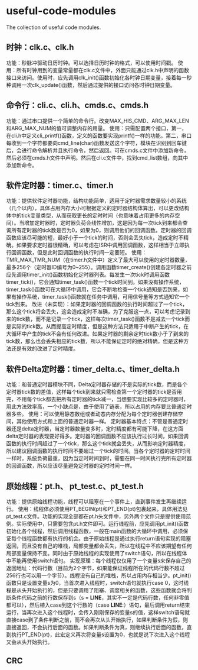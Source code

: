 # useful-code-modules
The collection of useful code modules.

## 时钟：clk.c、clk.h
功能：秒脉冲驱动日历时钟。可以选择日历时钟的格式，可以使用时间戳。
使用：所有时钟用到的变量常量都在clk.c文件中，外面只能通过clk.h中声明的函数接口来访问。使用时，应先调用clk_init()函数初始化各时钟日期变量，接着每一秒种调用一次clk_update()函数，然后通过提供的接口访问各时钟日期变量。
## 命令行：cli.c、cli.h、cmds.c、cmds.h
功能：通过串口提供一个简单的命令行。改变MAX_HIS_CMD、ARG_MAX_LEN和ARG_MAX_NUM的值可调整内存的用量。
使用：只需配置两个接口，第一，在cli.h中定义cli_printf()函数，定义的函数要实现printf()一样的功能。第二，串口每收到一个字符都要向cmd_line(char)函数发送这个字符，模块在识别到回车键后，会进行命令解析并且执行命令，然后返回。可在cmds.c文件中添加新命令，然后必须在cmds.h文件中声明。然后在cli.c文件中，找到cmd_list数组，向其中添加新命令。
## 软件定时器：timer.c、timer.h
功能：提供软件定时器功能，结构功能简单，适用于定时器需求数量较小的系统（几个以内），具体占用内存大小可根据定义的定时器结构体算出，可以更改结构体中的tick变量类型，从而获取更长的定时时间（也意味着占用更多的内存空间）。当增加定时器时，定时器负荷会线性增加，这是因为每一次tick到来都会查询所有定时器的tick数是否为0，如果为0，则调用他们的回调函数。定时器的回调函数应该尽可能的短，最好小于一个tick的时间，否则会丢失tick，造成定时不精确。如果要求定时器很精确，可以考虑在ISR中调用回调函数，这样相当于立即执行回调函数，但是此时回调函数的执行时间一定要短。
使用：TMR_MAX_TMR_NUM（在timer.h文件中）定义了最大可以使用的定时器数量，最多256个（定时器ID编号为0~255）。调用函数timer_create()创建各定时器之前应先调用timer_init()函数初始化定时器列表。每发生一次tick时调用函数timer_tick()，它会通知timer_task()函数一个tick时间到。如果没有操作系统，timer_task()函数可在大循环中调用，它会不断地检查一个tick通知是否到来，如果有操作系统，timer_task()函数就在任务中调用，可用信号量等方式通知它一个tick到来。
改进（未实现）：如果定时器的回调函数的执行时间超过了一个tick，那么这个tick将会丢失，这会造成定时不准确，为了克服这一点，可以考虑记录到来的tick数，而不是记录一个tick，这样每次timer_task()函数不是减去一个tick而是实际的tick数。从而提高定时精度，但是这种方法只适用于中断产生的tick，在大循环中产生的tick不会有任何改进。如果定时器的剩余定时tick数小于了到来的tick数，那么也会丢失相应的tick数，所以不能保证定时的绝对精确，但是这种方法还是有效的改进了定时精度。
## 软件Delta定时器：timer_delta.c、timer_delta.h
功能：和普通定时器模块不同，Delta定时器存储的不是实际的tick数，而是各个定时器tick数的差值，这样每个tick到来就只需检查第一个定时器的tick是否用完，不用每个tick都去把所有定时器的tick减一，当想要实现比较多的定时器时，用此方法效率高，一个小缺点是，由于使用了链表，所以占用的内存要比普通定时器多些。
使用：可以使用静态数组或者动态内存分配为每个定时器创建存储空间，其他使用方式和上面的普通定时器一样。
定时器基本特点：不管是普通定时器还是delta定时器，当定时器数量变多时，定时精度都有可能下降，在这方面delta定时器的表现要好得多。定时器的回调函数不应该执行过长时间，如果回调函数的执行时间超过了一个tick，那么这个tick就会丢失，从而影响定时器精度，所以建议回调函数的执行时间不要超过一个tick的时间。当各个定时器的定时时间一样时，系统负荷最重，因为当定时时间到时，需要在同一时间执行完所有定时器的回调函数，所以应该尽量避免定时器的定时时间一样。
## 原始线程：pt.h、 pt_test.c、pt_test.h
功能：提供原始线程功能，线程可以阻塞在一个事件上，直到事件发生再继续运行。
使用：线程体必须使用PT_BEGIN(pt)和PT_END(pt)包裹起来，具体用法见pt_test.c文件。功能的实现全部都在pt.h头文件中，另外两个文件只是提供使用范例。实际使用中，只需要包含pt.h文件即可。运行线程前，应先调用pt_init()函数初始化各个线程，然后调用线程函数，一般在main函数的大循环中调用，必须保证每个线程函数都有执行的机会。由于原始线程是通过执行return语句实现的阻塞返回，而且没有自己的堆栈，局部变量都会丢失，所以在线程中不应该期望有任何局部变量保持不变。同时由于原始线程的实现使用了switch语句，所以在线程体中不能再使用switch语句。
实现原理：每个线程仅仅用了一个变量s来保存自己的返回地址：代码行数（目前为2个字节，如果能保证线程所在的代码行数不超过256行也可以用一个字节）。线程没有自己的堆栈，所以占用内存相当少。pt_init()函数只是设置变量s为0，当首次进入线程时，switch语句就执行case 0，这时线程是从头开始执行的，但是只要调用了阻塞、调度相关的函数，这些函数就会将判断条件代码之前的行数保存到s（s = __LINE__，其实不一定是代码行数，任何非零值都可以），然后植入case到这个行数的（case __LINE__:）语句，最后调用return结束运行，当再次进入这个线程时，会传入刚刚保存的变量s的值，这样switch语句就直接case到了条件判断之前，而不会再次从头开始执行，如果判断条件为假，则直接返回，不会执行后面的函数。如果判断条件为真，则继续执行后面的函数，直到执行PT_END(pt)，此宏定义再次将变量s设置为0，也就是说下次进入这个线程又会从头开始执行。
## CRC
